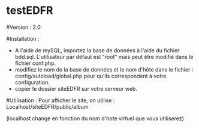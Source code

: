 # testEDFR

#Version : 
2.0

#Installation :
- A l'aide de mySQL, importez la base de données à l'aide du fichier bdd.sql. L'utilisateur par défaut est "root" mais peut être modifié dans le fichier conf.php.
- modifiez le nom de la base de données et le nom d'hôte dans le fichier : config/autoload/global.php pour qu'ils correspondent à votre configuration.
- copier le dossier siteEDFR sur votre serveur web.

#Utilisation :
Pour afficher le site, on utilise : Localhost/siteEDFR/public/album

(localhost change en fonction du nom d'hote virtuel que vous utiliserez)





